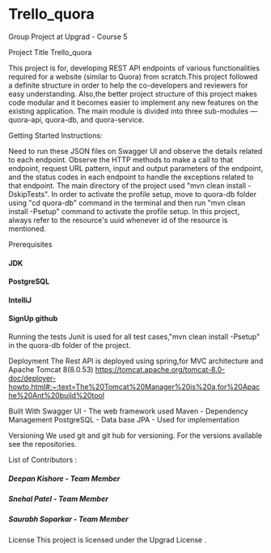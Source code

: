 # Trello_quora
Group Project at Upgrad - Course 5

Project Title
Trello_quora

This project is for, developing REST API endpoints of various functionalities required for a website (similar to Quora) from scratch.This project followed a definite structure in order to help the co-developers and reviewers for easy understanding. Also,the better project structure of this project makes code modular and it becomes easier to implement any new features on the existing application. The main module is divided into three sub-modules — quora-api, quora-db, and quora-service.

Getting Started Instructions:

Need to run these JSON files on Swagger UI and observe the details related to each endpoint. Observe the HTTP methods to make a call to that endpoint, request URL pattern, input and output parameters of the endpoint, and the status codes in each endpoint to handle the exceptions related to that endpoint. The main directory of the project used "mvn clean install -DskipTests". In order to activate the profile setup, move to quora-db folder using "cd quora-db" command in the terminal and then run "mvn clean install -Psetup" command to activate the profile setup. In this project, always refer to the resource's uuid whenever id of the resource is mentioned.

Prerequisites

#### JDK
#### PostgreSQL
#### IntelliJ
#### SignUp github

Running the tests
Junit is used for all test cases,"mvn clean install -Psetup" in the quora-db folder of the project.

Deployment
The Rest API is deployed using spring,for MVC architecture and Apache Tomcat 8(8.0.53) https://tomcat.apache.org/tomcat-8.0-doc/deployer-howto.html#:~:text=The%20Tomcat%20Manager%20is%20a,for%20Apache%20Ant%20build%20tool

Built With
Swagger UI - The web framework used
Maven - Dependency Management
PostgreSQL - Data base
JPA - Used for implementation

Versioning
We used git and git hub for versioning. For the versions available see the repositories.

List of Contributors :
#####  Deepan Kishore - Team Member
#####  Snehal Patel - Team Member
#####  Saurabh Soparkar - Team Member


License This project is licensed under the Upgrad License .
